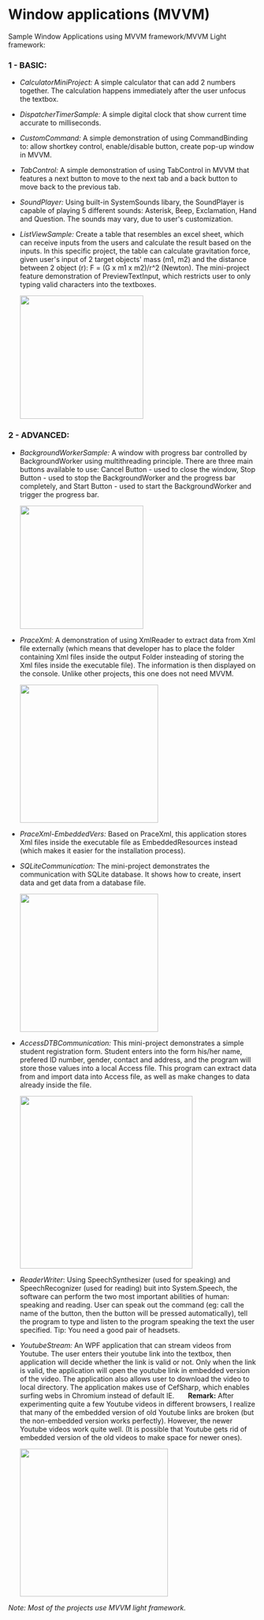 # Window applications (MVVM)
Sample Window Applications using MVVM framework/MVVM Light framework:
### 1 - BASIC:
- *CalculatorMiniProject:* A simple calculator that can add 2 numbers together. The calculation happens immediately after the user unfocus the textbox.
- *DispatcherTimerSample:* A simple digital clock that show current time accurate to milliseconds.
- *CustomCommand:* A simple demonstration of using CommandBinding to: allow shortkey control, enable/disable button, create pop-up window in MVVM.
- *TabControl:* A simple demonstration of using TabControl in MVVM that features a next button to move to the next tab and a back button to move back to the previous tab. 
- *SoundPlayer:* Using built-in SystemSounds libary, the SoundPlayer is capable of playing 5 different sounds: Asterisk, Beep, Exclamation, Hand and Question. The sounds may vary, due to user's customization.
- *ListViewSample:* Create a table that resembles an excel sheet, which can receive inputs from the users and calculate the result based on the inputs. In this specific project, the table can calculate gravitation force, given user's input of 2 target objects' mass (m1, m2) and the distance between 2 object (r): F = (G x m1 x m2)/r^2 (Newton). The mini-project feature demonstration of PreviewTextInput, which restricts user to only typing valid characters into the textboxes.

  <img src="https://github.com/minhducubc97/Window-Applications-MVVM/blob/master/Images/Github11.PNG" height="250"/>
  
### 2 - ADVANCED:
- *BackgroundWorkerSample:* A window with progress bar controlled by BackgroundWorker using multithreading principle. There are three main buttons available to use: Cancel Button - used to close the window, Stop Button - used to stop the BackgroundWorker and the progress bar completely, and Start Button - used to start the BackgroundWorker and trigger the progress bar.

  <img src="https://github.com/minhducubc97/Window-Applications-MVVM/blob/master/Images/BackgroundWorker.PNG"  height="250"/>
  
- *PraceXml:* A demonstration of using XmlReader to extract data from Xml file externally (which means that developer has to place the folder containing Xml files inside the output Folder insteading of storing the Xml files inside the executable file). The information is then displayed on the console. Unlike other projects, this one does not need MVVM.

  <img src="https://github.com/minhducubc97/Window-Applications-MVVM/blob/master/Images/Github10.PNG" height="280"/>
  
- *PraceXml-EmbeddedVers:* Based on PraceXml, this application stores Xml files inside the executable file as EmbeddedResources instead (which makes it easier for the installation process).
- *SQLiteCommunication:* The mini-project demonstrates the communication with SQLite database. It shows how to create, insert data and get data from a database file.

  <img src="https://github.com/minhducubc97/Window-Applications-MVVM/blob/master/Images/SQLCommunication.PNG" height="280"/>
  
- *AccessDTBCommunication:* This mini-project demonstrates a simple student registration form. Student enters into the form his/her name, prefered ID number, gender, contact and address, and the program will store those values into a local Access file. This program can extract data from and import data into Access file, as well as make changes to data already inside the file.

  <img src="https://github.com/minhducubc97/Window-Applications-MVVM/blob/master/Images/AccessDTBCommunication.PNG" height="350"/>
  
- *ReaderWriter*: Using SpeechSynthesizer (used for speaking) and SpeechRecognizer (used for reading) buit into System.Speech, the software can perform the two most important abilities of human: speaking and reading. User can speak out the command (eg: call the name of the button, then the button will be pressed automatically), tell the program to type and listen to the program speaking the text the user specified. Tip: You need a good pair of headsets.
- *YoutubeStream:* An WPF application that can stream videos from Youtube. The user enters their youtube link into the textbox, then application will decide whether the link is valid or not. Only when the link is valid, the application will open the youtube link in embedded version of the video. The application also allows user to download the video to local directory. The application makes use of CefSharp, which enables surfing webs in Chromium instead of default IE.&nbsp;&nbsp;&nbsp;&nbsp;&nbsp;&nbsp;
**Remark:** After experimenting quite a few Youtube videos in different browsers, I realize that many of the embedded version of old Youtube links are broken (but the non-embedded version works perfectly). However, the newer Youtube videos work quite well. (It is possible that Youtube gets rid of embedded version of the old videos to make space for newer ones).

  <img src="https://github.com/minhducubc97/Window-Applications-MVVM/blob/master/Images/YoutubeRight.PNG" height="300"/>


*Note: Most of the projects use MVVM light framework.*
